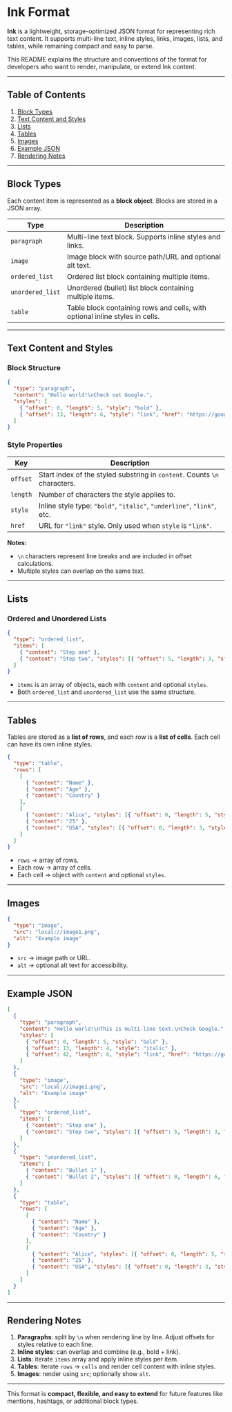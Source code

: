 # Ink Format

**Ink** is a lightweight, storage-optimized JSON format for representing rich text content. It supports multi-line text, inline styles, links, images, lists, and tables, while remaining compact and easy to parse.

This README explains the structure and conventions of the format for developers who want to render, manipulate, or extend Ink content.

---

## Table of Contents

1. [Block Types](#block-types)
2. [Text Content and Styles](#text-content-and-styles)
3. [Lists](#lists)
4. [Tables](#tables)
5. [Images](#images)
6. [Example JSON](#example-json)
7. [Rendering Notes](#rendering-notes)

---

## Block Types

Each content item is represented as a **block object**. Blocks are stored in a JSON array.

| Type             | Description                                                                  |
| ---------------- | ---------------------------------------------------------------------------- |
| `paragraph`      | Multi-line text block. Supports inline styles and links.                     |
| `image`          | Image block with source path/URL and optional alt text.                      |
| `ordered_list`   | Ordered list block containing multiple items.                                |
| `unordered_list` | Unordered (bullet) list block containing multiple items.                     |
| `table`          | Table block containing rows and cells, with optional inline styles in cells. |

---

## Text Content and Styles

### Block Structure

```json
{
  "type": "paragraph",
  "content": "Hello world!\nCheck out Google.",
  "styles": [
    { "offset": 0, "length": 5, "style": "bold" },
    { "offset": 13, "length": 6, "style": "link", "href": "https://google.com" }
  ]
}
```

### Style Properties

| Key      | Description                                                               |
| -------- | ------------------------------------------------------------------------- |
| `offset` | Start index of the styled substring in `content`. Counts `\n` characters. |
| `length` | Number of characters the style applies to.                                |
| `style`  | Inline style type: `"bold"`, `"italic"`, `"underline"`, `"link"`, etc.    |
| `href`   | URL for `"link"` style. Only used when `style` is `"link"`.               |

**Notes:**

* `\n` characters represent line breaks and are included in offset calculations.
* Multiple styles can overlap on the same text.

---

## Lists

### Ordered and Unordered Lists

```json
{
  "type": "ordered_list",
  "items": [
    { "content": "Step one" },
    { "content": "Step two", "styles": [{ "offset": 5, "length": 3, "style": "bold" }] }
  ]
}
```

* `items` is an array of objects, each with `content` and optional `styles`.
* Both `ordered_list` and `unordered_list` use the same structure.

---

## Tables

Tables are stored as a **list of rows**, and each row is a **list of cells**. Each cell can have its own inline styles.

```json
{
  "type": "table",
  "rows": [
    [
      { "content": "Name" },
      { "content": "Age" },
      { "content": "Country" }
    ],
    [
      { "content": "Alice", "styles": [{ "offset": 0, "length": 5, "style": "bold" }] },
      { "content": "25" },
      { "content": "USA", "styles": [{ "offset": 0, "length": 3, "style": "link", "href": "https://en.wikipedia.org/wiki/United_States" }] }
    ]
  ]
}
```

* `rows` → array of rows.
* Each row → array of cells.
* Each cell → object with `content` and optional `styles`.

---

## Images

```json
{
  "type": "image",
  "src": "local://image1.png",
  "alt": "Example image"
}
```

* `src` → image path or URL.
* `alt` → optional alt text for accessibility.

---

## Example JSON

```json
[
  {
    "type": "paragraph",
    "content": "Hello world!\nThis is multi-line text.\nCheck Google.",
    "styles": [
      { "offset": 0, "length": 5, "style": "bold" },
      { "offset": 13, "length": 4, "style": "italic" },
      { "offset": 42, "length": 6, "style": "link", "href": "https://google.com" }
    ]
  },
  {
    "type": "image",
    "src": "local://image1.png",
    "alt": "Example image"
  },
  {
    "type": "ordered_list",
    "items": [
      { "content": "Step one" },
      { "content": "Step two", "styles": [{ "offset": 5, "length": 3, "style": "bold" }] }
    ]
  },
  {
    "type": "unordered_list",
    "items": [
      { "content": "Bullet 1" },
      { "content": "Bullet 2", "styles": [{ "offset": 0, "length": 6, "style": "italic" }] }
    ]
  },
  {
    "type": "table",
    "rows": [
      [
        { "content": "Name" },
        { "content": "Age" },
        { "content": "Country" }
      ],
      [
        { "content": "Alice", "styles": [{ "offset": 0, "length": 5, "style": "bold" }] },
        { "content": "25" },
        { "content": "USA", "styles": [{ "offset": 0, "length": 3, "style": "link", "href": "https://en.wikipedia.org/wiki/United_States" }] }
      ]
    ]
  }
]
```

---

## Rendering Notes

1. **Paragraphs**: split by `\n` when rendering line by line. Adjust offsets for styles relative to each line.
2. **Inline styles**: can overlap and combine (e.g., bold + link).
3. **Lists**: iterate `items` array and apply inline styles per item.
4. **Tables**: iterate `rows` → `cells` and render cell content with inline styles.
5. **Images**: render using `src`; optionally show `alt`.

---

This format is **compact, flexible, and easy to extend** for future features like mentions, hashtags, or additional block types.


